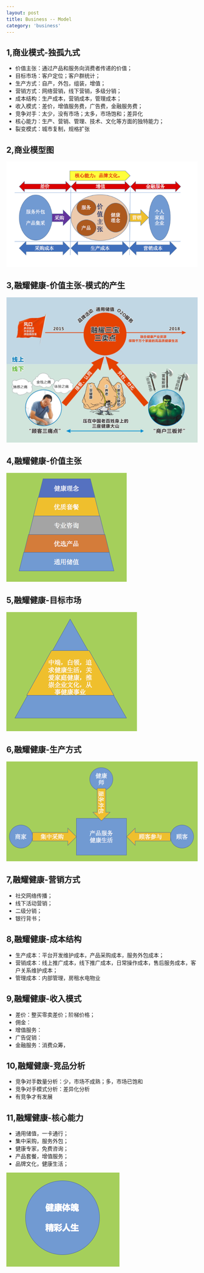 ```yaml
---
layout: post
title: Business -- Model
category: 'business'
---
```


              
## 1,商业模式-独孤九式

-   价值主张：通过产品和服务向消费者传递的价值；
-   目标市场：客户定位；客户群统计；
-   生产方式：自产，外包，组装，增值；
-   营销方式：网络营销，线下营销，多级分销；
-   成本结构：生产成本，营销成本，管理成本；
-   收入模式：差价，增值服务费，广告费，金融服务费；
-   竞争对手：太少，没有市场；太多，市场饱和；差异化
-   核心能力：生产、营销、管理、技术、文化等方面的独特能力；
-   裂变模式：城市复制，规格扩张

## 2,商业模型图

![image](/images/business-model.png)
    
## 3,融耀健康-价值主张-模式的产生

![image](/images/produce.png)

## 4,融耀健康-价值主张

![image](/images/value.png)

    
## 5,融耀健康-目标市场
    
![image](/images/market.png)    
    
## 6,融耀健康-生产方式
    
![image](/images/production.png)   

## 7,融耀健康-营销方式

-   社交网络传播；
-   线下活动营销；
-   二级分销；
-   银行背书；

    
## 8,融耀健康-成本结构

-   生产成本：平台开发维护成本，产品采购成本，服务外包成本；
-   营销成本：线上推广成本，线下推广成本，日常操作成本，售后服务成本，客户关系维护成本；
-   管理成本：内部管理，房租水电物业
    
## 9,融耀健康-收入模式
    
-   差价：整买零卖差价；阶梯价格；
-   佣金：
-   增值服务：
-   广告促销：
-   金融服务：消费众筹，

## 10,融耀健康-竞品分析

-   竞争对手数量分析：少，市场不成熟；多，市场已饱和
-   竞争对手模式分析：差异化分析
-   有竞争才有发展

## 11,融耀健康-核心能力

-   通用储值，一卡通行；
-   集中采购，服务外包；
-   健康专家，免费咨询；
-   产品套餐，增值服务；
-   品牌文化，健康生活；

![image](/images/ability.png)   
